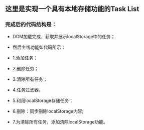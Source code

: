 ## 这里是实现一个具有本地存储功能的Task List

### 完成后的代码结构是：
* DOM加载完成，获取并展示localStorage中的任务；

* 然后主线功能如代码所示：
* 1.添加任务；
* 2.删除任务；
* 3.清除所有任务；
* 4.任务过滤器。

* 5.利用localStorage存储任务；
* 6.删除：同步删除localStorage内容;
* 7.为清除所有任务，添加清除localStorage功能。

